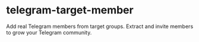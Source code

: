 # telegram-target-member
Add real Telegram members from target groups. Extract and invite members to grow your Telegram community.
